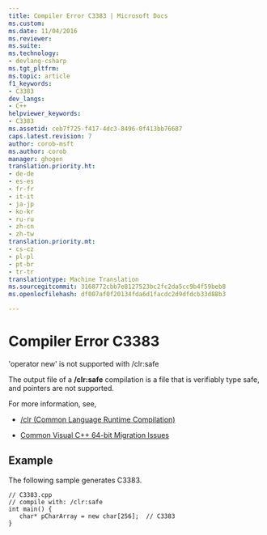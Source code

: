 ```yaml
---
title: Compiler Error C3383 | Microsoft Docs
ms.custom: 
ms.date: 11/04/2016
ms.reviewer: 
ms.suite: 
ms.technology:
- devlang-csharp
ms.tgt_pltfrm: 
ms.topic: article
f1_keywords:
- C3383
dev_langs:
- C++
helpviewer_keywords:
- C3383
ms.assetid: ceb7f725-f417-4dc3-8496-0f413bb76687
caps.latest.revision: 7
author: corob-msft
ms.author: corob
manager: ghogen
translation.priority.ht:
- de-de
- es-es
- fr-fr
- it-it
- ja-jp
- ko-kr
- ru-ru
- zh-cn
- zh-tw
translation.priority.mt:
- cs-cz
- pl-pl
- pt-br
- tr-tr
translationtype: Machine Translation
ms.sourcegitcommit: 3168772cbb7e8127523bc2fc2da5cc9b4f59beb8
ms.openlocfilehash: df007af0f20134fda6d1facdc2d9dfdcb33d88b3

---
```

# Compiler Error C3383
'operator new' is not supported with /clr:safe  
  
 The output file of a **/clr:safe** compilation is a file that is verifiably type safe, and pointers are not supported.  
  
 For more information, see,  
  
-   [/clr (Common Language Runtime Compilation)](../../build/reference/clr-common-language-runtime-compilation.md)  
  
-   [Common Visual C++ 64-bit Migration Issues](../../build/common-visual-cpp-64-bit-migration-issues.md)  
  
## Example  
 The following sample generates C3383.  
  
```  
// C3383.cpp  
// compile with: /clr:safe  
int main() {  
   char* pCharArray = new char[256];  // C3383  
}  
```


<!--HONumber=Jan17_HO1-->


